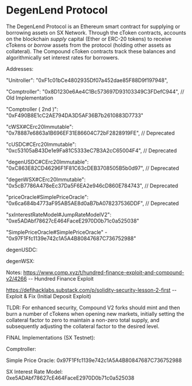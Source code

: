 DegenLend Protocol
=================

The DegenLend Protocol is an Ethereum smart contract for supplying or borrowing assets on SX Network. Through the cToken contracts, accounts on the blockchain *supply* capital (Ether or ERC-20 tokens) to receive cTokens or *borrow* assets from the protocol (holding other assets as collateral). The Compound cToken contracts track these balances and algorithmically set interest rates for borrowers.

Addresses:

  "Unitroller": "0xF1c01bCe4802935Df07a452dae85F88D9f197948",

  "Comptroller": "0x8D1230e6Ae4C1Bc573697D93103349C3FDefC944", // Old Implementation

  "Comptroller ( 2nd )": "0xF490B8E1cC2AE794DA3D5AF36B7b2610883D7733"

  "cWSX#CErc20Immutable": "0x78887e6863a1B696EF31E86604C72bF2828919FE",  // Deprecated

  "cUSDC#CErc20Immutable": "0xc53105aB43De1e9Fa81C5333eC7B3A2cC65004F4", // Deprecated

  "degenUSDC#CErc20Immutable": "0xC863E82CD46296F1F81C63cDEB3708505B5b0d97", // Deprecated

  "degenWSX#CErc20Immutable": "0x5cB7786A478eEc37Da5F6EA2e946cD860E784743", // Deprecated

  "priceOracle#SimplePriceOracle": "0x6ca684b4773aF95AB5AE8d0aB7bA078237536DDF", // Deprecated

  "sxInterestRateModel#JumpRateModelV2": "0xe5ADAbf78627cE464FaceE2970D0b71c0a525038"

  "SimplePriceOracle#SimplePriceOracle" - "0x97F1Ffc1139e742c1A5A4B80847687C736752988"

  degenUSDC: 
  
   degenWSX: 


   Notes:
   https://www.comp.xyz/t/hundred-finance-exploit-and-compound-v2/4266 -- Hundred Finance Exploit

   https://defihacklabs.substack.com/p/solidity-security-lesson-2-first -- Exploit & Fix (Initial Deposit Exploit)

   TLDR: 
   For enhanced security, Compound V2 forks should mint and then burn a number of cTokens when opening new markets, initially setting the collateral factor to zero to maintain a non-zero total supply, and subsequently adjusting the collateral factor to the desired level.

   

   FINAL Implementations (SX Testnet):

   Comptroller: 

   Simple Price Oracle: 0x97F1Ffc1139e742c1A5A4B80847687C736752988

   SX Interest Rate Model: 0xe5ADAbf78627cE464FaceE2970D0b71c0a525038